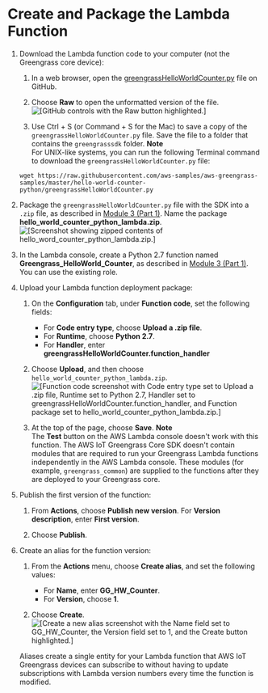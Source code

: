 # Create and Package the Lambda Function<a name="package"></a>

1. Download the Lambda function code to your computer \(not the Greengrass core device\):

   1. In a web browser, open the [greengrassHelloWorldCounter\.py](https://github.com/aws-samples/aws-greengrass-samples/blob/master/hello-world-counter-python/greengrassHelloWorldCounter.py) file on GitHub\.

   1. Choose **Raw** to open the unformatted version of the file\.  
![\[GitHub controls with the Raw button highlighted.\]](http://docs.aws.amazon.com/greengrass/latest/developerguide/images/gg-get-started-045.1.png)

   1. Use Ctrl \+ S \(or Command \+ S for the Mac\) to save a copy of the `greengrassHelloWorldCounter.py` file\. Save the file to a folder that contains the `greengrasssdk` folder\.
**Note**  
For UNIX\-like systems, you can run the following Terminal command to download the `greengrassHelloWorldCounter.py` file:  

   ```
   wget https://raw.githubusercontent.com/aws-samples/aws-greengrass-samples/master/hello-world-counter-python/greengrassHelloWorldCounter.py
   ```

1. Package the `greengrassHelloWorldCounter.py` file with the SDK into a `.zip` file, as described in [Module 3 \(Part 1\)](module3-I.md)\. Name the package **hello\_world\_counter\_python\_lambda\.zip**\.  
![\[Screenshot showing zipped contents of hello_word_counter_python_lambda.zip.\]](http://docs.aws.amazon.com/greengrass/latest/developerguide/images/gg-get-started-046.png)

1. In the Lambda console, create a Python 2\.7 function named **Greengrass\_HelloWorld\_Counter**, as described in [Module 3 \(Part 1\)](module3-I.md)\. You can use the existing role\.

1. Upload your Lambda function deployment package:

   1. On the **Configuration** tab, under **Function code**, set the following fields:
      + For **Code entry type**, choose **Upload a \.zip file**\.
      + For **Runtime**, choose **Python 2\.7**\.
      + For **Handler**, enter **greengrassHelloWorldCounter\.function\_handler**

   1. Choose **Upload**, and then choose `hello_world_counter_python_lambda.zip`\.  
![\[Function code screenshot with Code entry type set to Upload a .zip file, Runtime set to Python 2.7, Handler set to greengrassHelloWorldCounter.function_handler, and Function package set to hello_world_counter_python_lambda.zip.\]](http://docs.aws.amazon.com/greengrass/latest/developerguide/images/gg-get-started-047.png)

   1. At the top of the page, choose **Save**\.
**Note**  
The **Test** button on the AWS Lambda console doesn't work with this function\. The AWS IoT Greengrass Core SDK doesn't contain modules that are required to run your Greengrass Lambda functions independently in the AWS Lambda console\. These modules \(for example, `greengrass_common`\) are supplied to the functions after they are deployed to your Greengrass core\.

1. Publish the first version of the function:

   1. From **Actions**, choose **Publish new version**\. For **Version description**, enter **First version**\.

   1. Choose **Publish**\.

1. Create an alias for the function version:

   1. From the **Actions** menu, choose **Create alias**, and set the following values:
      + For **Name**, enter **GG\_HW\_Counter**\.
      + For **Version**, choose **1**\.

   1. Choose **Create**\.  
![\[Create a new alias screenshot with the Name field set to GG_HW_Counter, the Version field set to 1, and the Create button highlighted.\]](http://docs.aws.amazon.com/greengrass/latest/developerguide/images/gg-get-started-048.png)

   Aliases create a single entity for your Lambda function that AWS IoT Greengrass devices can subscribe to without having to update subscriptions with Lambda version numbers every time the function is modified\.